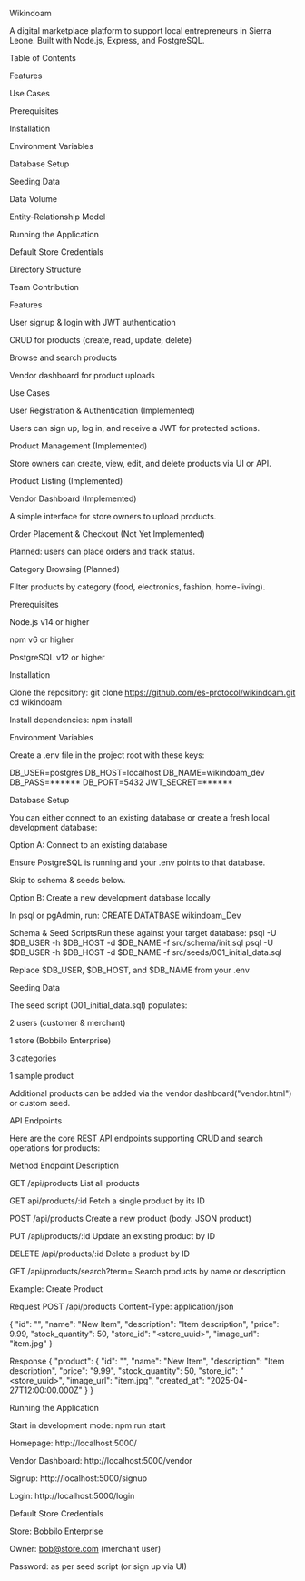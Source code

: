 Wikindoam

A digital marketplace platform to support local entrepreneurs in Sierra Leone. Built with Node.js, Express, and PostgreSQL.


Table of Contents

Features

Use Cases

Prerequisites

Installation

Environment Variables

Database Setup

Seeding Data

Data Volume

Entity-Relationship Model

Running the Application

Default Store Credentials

Directory Structure

Team Contribution



Features

User signup & login with JWT authentication

CRUD for products (create, read, update, delete)

Browse and search products

Vendor dashboard for product uploads


Use Cases

User Registration & Authentication (Implemented)

Users can sign up, log in, and receive a JWT for protected actions.

Product Management (Implemented)

Store owners can create, view, edit, and delete products via UI or API.

Product Listing (Implemented)

Vendor Dashboard (Implemented)

A simple interface for store owners to upload products.

Order Placement & Checkout (Not Yet Implemented)

Planned: users can place orders and track status.

Category Browsing (Planned)

Filter products by category (food, electronics, fashion, home-living).


Prerequisites

Node.js v14 or higher

npm v6 or higher

PostgreSQL v12 or higher



Installation

Clone the repository:
git clone https://github.com/es-protocol/wikindoam.git
cd wikindoam

Install dependencies:
npm install

Environment Variables

Create a .env file in the project root with these keys:

DB_USER=postgres
DB_HOST=localhost
DB_NAME=wikindoam_dev
DB_PASS=******
DB_PORT=5432
JWT_SECRET=******

Database Setup

You can either connect to an existing database or create a fresh local development database:

Option A: Connect to an existing database

Ensure PostgreSQL is running and your .env points to that database.

Skip to schema & seeds below.

Option B: Create a new development database locally

In psql or pgAdmin, run:
CREATE DATATBASE wikindoam_Dev

Schema & Seed ScriptsRun these against your target database:
psql -U $DB_USER -h $DB_HOST -d $DB_NAME -f src/schema/init.sql
psql -U $DB_USER -h $DB_HOST -d $DB_NAME -f src/seeds/001_initial_data.sql

Replace $DB_USER, $DB_HOST, and $DB_NAME from your .env

Seeding Data

The seed script (001_initial_data.sql) populates:

2 users (customer & merchant)

1 store (Bobbilo Enterprise)

3 categories

1 sample product

Additional products can be added via the vendor dashboard("vendor.html") or custom seed.



API Endpoints

Here are the core REST API endpoints supporting CRUD and search operations for products:

Method          Endpoint                    Description

GET             /api/products               List all products

GET             api/products/:id            Fetch a single product by its ID

POST            /api/products               Create a new product (body: JSON product)

PUT             /api/products/:id           Update an existing product by ID

DELETE          /api/products/:id           Delete a product by ID

GET             /api/products/search?term=  Search products by name or description

Example: Create Product

Request
POST /api/products
Content-Type: application/json

{
  "id": "<uuid>",
  "name": "New Item",
  "description": "Item description",
  "price": 9.99,
  "stock_quantity": 50,
  "store_id": "<store_uuid>",
  "image_url": "item.jpg"
}

Response
{
  "product": {
    "id": "<uuid>",
    "name": "New Item",
    "description": "Item description",
    "price": "9.99",
    "stock_quantity": 50,
    "store_id": "<store_uuid>",
    "image_url": "item.jpg",
    "created_at": "2025-04-27T12:00:00.000Z"
  }
}


Running the Application

Start in development mode:
npm run start

Homepage: http://localhost:5000/

Vendor Dashboard: http://localhost:5000/vendor

Signup: http://localhost:5000/signup

Login: http://localhost:5000/login


Default Store Credentials

Store: Bobbilo Enterprise

Owner: bob@store.com (merchant user)

Password: as per seed script (or sign up via UI)